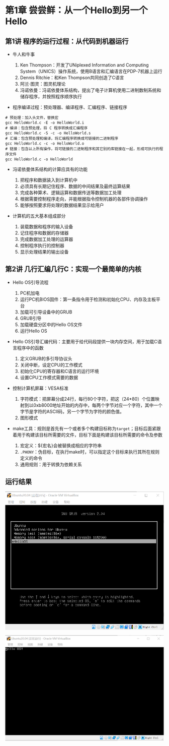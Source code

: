 # 第1章 尝尝鲜：从一个Hello到另一个Hello

## 第1讲 程序的运行过程：从代码到机器运行

- 牛人和牛事
    1. Ken Thompson：开发了UNiplexed Information and Computing System（UNICS）操作系统，使用B语言和汇编语言在PDP-7机器上运行
    2. Dennis Ritchie：和Ken Thompson共同创造了C语言
    3. 阿兰·图灵：图灵机理论
    4. 冯诺依曼：冯诺依曼体系结构，提出了电子计算机使用二进制数制系统和储存程序，并按照程序顺序执行

- 程序编译过程：预处理器、编译程序、汇编程序、链接程序
```shell
# 预处理：加入头文件，替换宏
gcc HelloWorld.c -E -o HelloWorld.i
# 编译：包含预处理，将 C 程序转换成汇编程序
gcc HelloWorld.c -S -c -o HelloWorld.s
# 汇编：包含预处理和编译，将汇编程序转换成可链接的二进制程序
gcc HelloWorld.c -c -o HelloWorld.o 
# 链接：包含以上所有操作，将可链接的二进制程序和其它别的库链接在一起，形成可执行的程序文件
gcc HelloWorld.c -o HelloWorld
```

- 冯诺依曼体系结构的计算应具有的功能
    1. 把程序和数据装入到计算机中
    2. 必须具有长期记住程序、数据的中间结果及最终运算结果
    3. 完成各种算术、逻辑运算和数据传送等数据加工处理
    4. 根据需要控制程序走向，并能根据指令控制机器的各部件协调操作
    5. 能够按照要求将处理的数据结果显示给用户

- 计算机的五大基本组成部分
    1. 装载数据和程序的输入设备
    2. 记住程序和数据的存储器
    3. 完成数据加工处理的运算器
    4. 控制程序执行的控制器
    5. 显示处理结果的输出设备

## 第2讲 几行汇编几行C：实现一个最简单的内核

- Hello OS引导流程
    1. PC机加电
    2. 运行PC机BIOS固件：第一条指令用于检测和初始化CPU、内存及主板平台
    3. 加载可引导设备中的GRUB
    4. GRUB引导
    5. 加载硬盘分区中的Hello OS文件
    6. 运行Hello OS

-  Hello OS引导汇编代码：主要用于给代码段提供一块内存空间，用于加载C语言程序中的函数
    1. 定义GRUB的多引导协议头
    2. 关闭中断，设定CPU的工作模式
    3. 初始化CPU的寄存器和C语言的运行环境
    4. 设置CPU工作模式需要的数据

- 控制计算机屏幕：VESA标准
    1. 字符模式：把屏幕分成24行，每行80个字符，把这（24\*80）个位置映射到以0xb8000地址开始的内存中，每两个字节对应一个字符，其中一个字节是字符的ASCII码，另一个字节为字符的颜色值。
    2. 图形模式

- make工具：规则是首先有一个或者多个构建目标称为`target`；目标后面紧跟着用于构建该目标所需要的文件，目标下面是构建该目标所需要的命令及参数
    1. 宏定义：${宏名}会被替换成相应的字符串
    2. `.PHONY`：伪目标，在执行make时，可以指定这个目标来执行其所在规则定义的命令
    3. 通用规则：用于转换为依赖关系

## 运行结果
![开机运行](images/ch01/01.png)

![Hello OS启动](images/ch01/02.png)